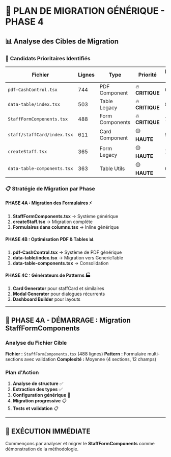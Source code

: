 # 🚀 PLAN DE MIGRATION GÉNÉRIQUE - PHASE 4

## 📊 Analyse des Cibles de Migration

### 🎯 **Candidats Prioritaires Identifiés**

| Fichier                     | Lignes | Type            | Priorité        | Réduction Estimée |
| --------------------------- | ------ | --------------- | --------------- | ----------------- |
| `pdf-CashControl.tsx`       | 744    | PDF Component   | 🔥 **CRITIQUE** | 60%               |
| `data-table/index.tsx`      | 503    | Table Legacy    | 🔥 **CRITIQUE** | 80%               |
| `StaffFormComponents.tsx`   | 488    | Form Components | 🔥 **CRITIQUE** | 70%               |
| `staff/staffCard/index.tsx` | 611    | Card Component  | 🟡 **HAUTE**    | 50%               |
| `createStaff.tsx`           | 365    | Form Legacy     | 🟡 **HAUTE**    | 75%               |
| `data-table-components.tsx` | 363    | Table Utils     | 🟡 **HAUTE**    | 65%               |

### 📋 **Stratégie de Migration par Phase**

#### **PHASE 4A : Migration des Formulaires** ⚡

1. **StaffFormComponents.tsx** → Système générique
2. **createStaff.tsx** → Migration complète
3. **Formulaires dans columns.tsx** → Inline générique

#### **PHASE 4B : Optimisation PDF & Tables** 📊

1. **pdf-CashControl.tsx** → Système de PDF générique
2. **data-table/index.tsx** → Migration vers GenericTable
3. **data-table-components.tsx** → Consolidation

#### **PHASE 4C : Générateurs de Patterns** 🏭

1. **Card Generator** pour staffCard et similaires
2. **Modal Generator** pour dialogues récurrents
3. **Dashboard Builder** pour layouts

---

## 🎯 **PHASE 4A - DÉMARRAGE : Migration StaffFormComponents**

### Analyse du Fichier Cible

**Fichier :** `StaffFormComponents.tsx` (488 lignes)
**Pattern :** Formulaire multi-sections avec validation
**Complexité :** Moyenne (4 sections, 12 champs)

### Plan d'Action

1. **Analyse de structure** ✅
2. **Extraction des types** ✅
3. **Configuration générique** 🔄
4. **Migration progressive** 📋
5. **Tests et validation** 📋

---

## 🚀 **EXÉCUTION IMMÉDIATE**

Commençons par analyser et migrer le **StaffFormComponents** comme démonstration de la méthodologie.
